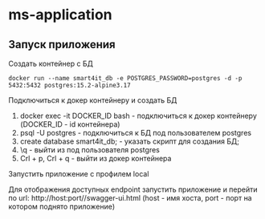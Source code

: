 # ms-application

## Запуск приложения

Создать контейнер с БД
```shell
docker run --name smart4it_db -e POSTGRES_PASSWORD=postgres -d -p 5432:5432 postgres:15.2-alpine3.17
```


Подключиться к докер контейнеру и создать БД
1. docker exec -it DOCKER_ID bash - подключиться к докер контейнеру (DOCKER_ID - id контейнера)
2. psql -U postgres - подключиться к БД под пользователем postgres
3. create database smart4it_db; - указать скрипт для создания БД;
4. \q - выйти из под пользователя postgres
5. Crl + p, Crl + q - выйти из докер контейнера 


Запустить приложение с профилем local

Для отображения доступных endpoint запустить приложение и перейти по url:
 http://host:port//swagger-ui.html (host - имя хоста, port - порт на котором поднято приложение)